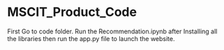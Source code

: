 # MSCIT_Product_Code
First Go to code folder. Run the Recommendation.ipynb after Installing all the libraries then run the app.py file to launch the website.
